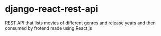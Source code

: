 # django-react-rest-api

REST API that lists movies of different genres and release years and then consumed by frotend made using React.js
